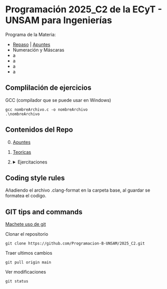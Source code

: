 # Programación 2025_C2 de la ECyT - UNSAM para Ingenierías
Programa de la Materia:  
* [Repaso](./Clase0/) | [Apuntes](./Apuntes/README.md)
* Numeración y Máscaras
* a
* a
* a
* a

## Complilación de ejercicios

GCC (compilador que se puede usar en Windows)
```
gcc nombreArchivo.c -o nombreArchivo
.\nombreArchivo
```
## Contenidos del Repo
0. [Apuntes](./Apuntes/index.md)
1. [Teoricas](./Teoricas)
2. <details>
    <summary>Ejercitaciones</summary>

    1. [Clase 0](./Clase0/)
    2. [Repaso](./Guias/repaso/)

</details>

## Coding style rules

Añadiendo el archivo .clang-format en la carpeta base, al guardar se formatea el codigo. 

## GIT tips and commands

[Machete uso de git](
    https://training.github.com/downloads/es_ES/github-git-cheat-sheet.pdf
)


Clonar el repositorio 
```
git clone https://github.com/Programacion-B-UNSAM/2025_C2.git
```

Traer ultimos cambios 
```
git pull origin main
```

Ver modificaciones  
```
git status
```
